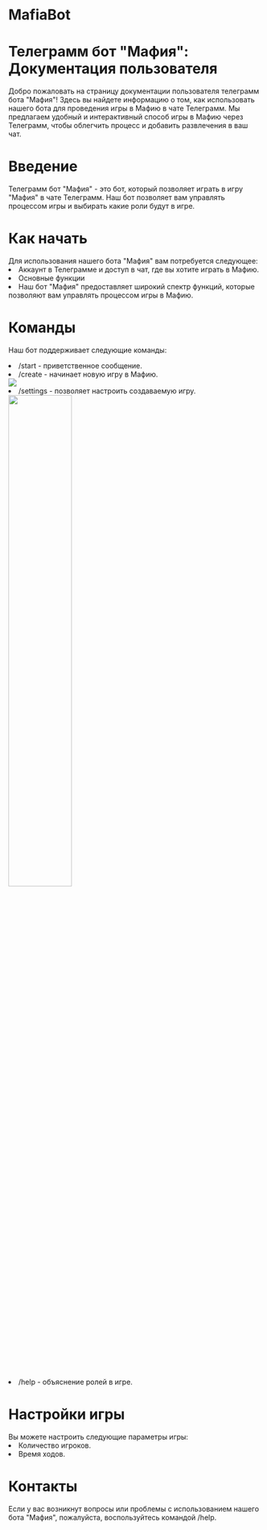# MafiaBot

<h1>Телеграмм бот "Мафия": Документация пользователя</h1>
Добро пожаловать на страницу документации пользователя телеграмм бота "Мафия"! Здесь вы найдете информацию о том, как использовать нашего бота для проведения игры в Мафию в чате Телеграмм. Мы предлагаем удобный и интерактивный способ игры в Мафию через Телеграмм, чтобы облегчить процесс и добавить развлечения в ваш чат.

<h1>Введение</h1>
Телеграмм бот "Мафия" - это бот, который позволяет играть в игру "Мафия" в чате Телеграмм. Наш бот позволяет вам управлять процессом игры и выбирать какие роли будут в игре.

<h1>Как начать</h1>
Для использования нашего бота "Мафия" вам потребуется следующее:
<li>Аккаунт в Телеграмме и доступ в чат, где вы хотите играть в Мафию.</li>
<li>Основные функции</li>
<li>Наш бот "Мафия" предоставляет широкий спектр функций, которые позволяют вам управлять процессом игры в Мафию.</li>

<h1>Команды</h1>

Наш бот поддерживает следующие команды:
<li>/start - приветственное сообщение.</li>
<li>/create - начинает новую игру в Мафию.</li>
<img src='https://user-images.githubusercontent.com/73306944/235853465-ddd57d93-a8c1-45fd-90b8-36dc4775bea0.png' />
<li>/settings - позволяет настроить создаваемую игру.</li>
<img style="width: 50%;" src='https://user-images.githubusercontent.com/73306944/235853677-6d084819-d131-405c-a9b3-72831babde5b.png' />
<li>/help - объяснение ролей в игре.</li>

<h1>Настройки игры</h1>
Вы можете настроить следующие параметры игры:
<li>Количество игроков.</li>
<li>Время ходов.</li>

<h1>Контакты</h1>
Если у вас возникнут вопросы или проблемы с использованием нашего бота "Мафия", пожалуйста, воспользуйтесь командой /help.
 
